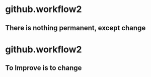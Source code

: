 
# github.workflow2
## There is nothing permanent, except change

# github.workflow2
## To Improve is to change

